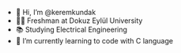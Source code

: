 - 👋 Hi, I’m @keremkundak
- 👨‍🎓 Freshman at Dokuz Eylül University 
- 📚 Studying Electrical Engineering
- 🌱 I’m currently learning to code with C language

<!---
keremkundak/keremkundak is a ✨ special ✨ repository because its `README.md` (this file) appears on your GitHub profile.
You can click the Preview link to take a look at your changes.
--->
